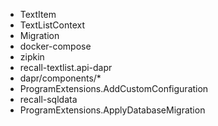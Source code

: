 * TextItem
* TextListContext
* Migration
* docker-compose
* zipkin
* recall-textlist.api-dapr
* dapr/components/*
* ProgramExtensions.AddCustomConfiguration
* recall-sqldata
* ProgramExtensions.ApplyDatabaseMigration
